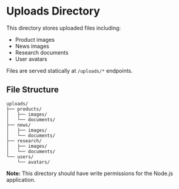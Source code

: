 # Uploads Directory

This directory stores uploaded files including:
- Product images
- News images  
- Research documents
- User avatars

Files are served statically at `/uploads/*` endpoints.

## File Structure
```
uploads/
├── products/
│   ├── images/
│   └── documents/
├── news/
│   ├── images/
│   └── documents/
├── research/
│   ├── images/
│   └── documents/
└── users/
    └── avatars/
```

**Note:** This directory should have write permissions for the Node.js application.